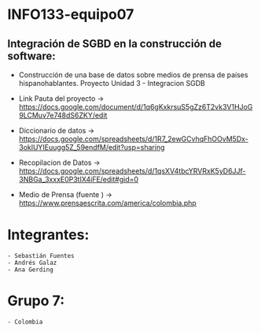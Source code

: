 # INFO133-equipo07
## Integración de SGBD en la construcción de software:
- Construcción de una base de datos sobre medios de prensa de países hispanohablantes.
    Proyecto Unidad 3 - Integracion SGDB
    
- Link Pauta del proyecto -> https://docs.google.com/document/d/1q6gKxkrsuS5gZz6T2vk3V1HJoG9LCMuv7e748dS6ZKY/edit 

- Diccionario de datos -> https://docs.google.com/spreadsheets/d/1R7_2ewGCvhqFhOOvM5Dx-3oklUYIEuugg5Z_59endfM/edit?usp=sharing

- Recopilacion de Datos -> https://docs.google.com/spreadsheets/d/1qsXV4tbcYRVRxK5yD6JJf-3NBGa_3xxxE0P3tIX4iFE/edit#gid=0

- Medio de Prensa (fuente ) -> https://www.prensaescrita.com/america/colombia.php

# Integrantes:
    - Sebastián Fuentes
    - Andrés Galaz
    - Ana Gerding

# Grupo 7:
    - Colombia
